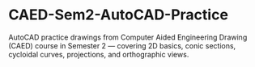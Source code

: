 # CAED-Sem2-AutoCAD-Practice
AutoCAD practice drawings from Computer Aided Engineering Drawing (CAED) course in Semester 2 — covering 2D basics, conic sections, cycloidal curves, projections, and orthographic views.
